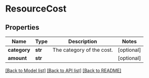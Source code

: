 # ResourceCost

## Properties
Name | Type | Description | Notes
------------ | ------------- | ------------- | -------------
**category** | **str** | The category of the cost. | [optional] 
**amount** | **str** |  | [optional] 

[[Back to Model list]](../README.md#documentation-for-models) [[Back to API list]](../README.md#documentation-for-api-endpoints) [[Back to README]](../README.md)


